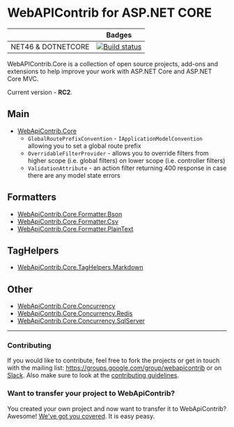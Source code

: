 # WebAPIContrib for ASP.NET CORE

|                           | Badges                                                                                                                                                       |
| ------------------------- | ------------------------------------------------------------------------------------------------------------------------------------------------------------ |
| NET46 & DOTNETCORE        | [![Build status](https://ci.appveyor.com/api/projects/status/4n10t3rrkju3fwyy?svg=true)](https://ci.appveyor.com/project/thabart/webapicontrib-core)         |

WebAPIContrib.Core is a collection of open source projects, add-ons and extensions to help improve your work with ASP.NET Core and ASP.NET Core MVC.

Current version - **RC2**.

## Main

* [WebApiContrib.Core](https://github.com/WebApiContrib/WebAPIContrib.Core/tree/master/src/WebApiContrib.Core)
  * `GlobalRoutePrefixConvention` - `IApplicationModelConvention` allowing you to set a global route prefix
  * `OverridableFilterProvider` - allows you to override filters from higher scope (i.e. global filters) on lower scope (i.e. controller filters)
  * `ValidationAttribute` - an action filter returning 400 response in case there are any model state errors

## Formatters

* [WebApiContrib.Core.Formatter.Bson](https://github.com/WebApiContrib/WebAPIContrib.Core/tree/master/src/WebApiContrib.Core.Formatter.Bson)
* [WebApiContrib.Core.Formatter.Csv](https://github.com/WebApiContrib/WebAPIContrib.Core/tree/master/src/WebApiContrib.Core.Formatter.Csv)
* [WebApiContrib.Core.Formatter.PlainText](https://github.com/WebApiContrib/WebAPIContrib.Core/tree/master/src/WebApiContrib.Core.Formatter.PlainText)

## TagHelpers
* [WebApiContrib.Core.TagHelpers.Markdown](https://github.com/WebApiContrib/WebAPIContrib.Core/tree/master/src/WebApiContrib.Core.TagHelpers.Markdown)

## Other

* [WebApiContrib.Core.Concurrency](https://github.com/WebApiContrib/WebAPIContrib.Core/tree/master/src/WebApiContrib.Core.Concurrency)
* [WebApiContrib.Core.Concurrency.Redis](https://github.com/WebApiContrib/WebAPIContrib.Core/tree/master/src/WebApiContrib.Core.Concurrency.Redis)
* [WebApiContrib.Core.Concurrency.SqlServer](https://github.com/WebApiContrib/WebAPIContrib.Core/tree/master/src/WebApiContrib.Core.Concurrency.SqlServer)

---

### Contributing
If you would like to contribute, feel free to fork the projects or get in touch with the mailing list: https://groups.google.com/group/webapicontrib or on [Slack](https://webapicontrib.azurewebsites.net). Also make sure to look at the [contributing guidelines](https://github.com/WebApiContrib/WebAPIContrib.Core/blob/dev/CONTRIBUTING.md).

### Want to transfer your project to WebApiContrib?

You created your own project and now want to transfer it to WebApiContrib? Awesome! [We've got you covered](https://github.com/WebApiContrib/WebAPIContrib/wiki/Guidelines-for-transferring-projects-to-Web-API-Contrib). It is easy peasy.
